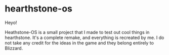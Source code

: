 hearthstone-os
==============

Heyo!

Heathstone-OS is a small project that I made to test out cool things in hearthstone. It's a complete remake, and everything is recreated by me. I do not take any credit for the ideas in the game and they belong entirely to Blizzard. 
